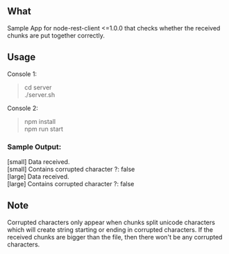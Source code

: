 ## What
Sample App for node-rest-client <=1.0.0 that checks whether the received chunks are put together correctly.

## Usage
Console 1:
> cd server  
> ./server.sh

Console 2:
> npm install  
> npm run start

### Sample Output:
[small] Data received.  
[small] Contains corrupted character ?: false  
[large] Data received.  
[large] Contains corrupted character ?: false


## Note
Corrupted characters only appear when chunks split 
unicode characters which will create string starting 
or ending in corrupted characters.
If the received chunks are bigger than the file,
then there won't be any corrupted characters.



